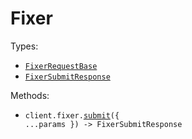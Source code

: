 # Fixer

Types:

- <code><a href="./src/resources/fixer.ts">FixerRequestBase</a></code>
- <code><a href="./src/resources/fixer.ts">FixerSubmitResponse</a></code>

Methods:

- <code title="post /v1/fixer">client.fixer.<a href="./src/resources/fixer.ts">submit</a>({ ...params }) -> FixerSubmitResponse</code>
